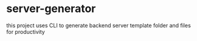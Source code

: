 # server-generator

this project uses CLI to generate backend server template folder and files for productivity
